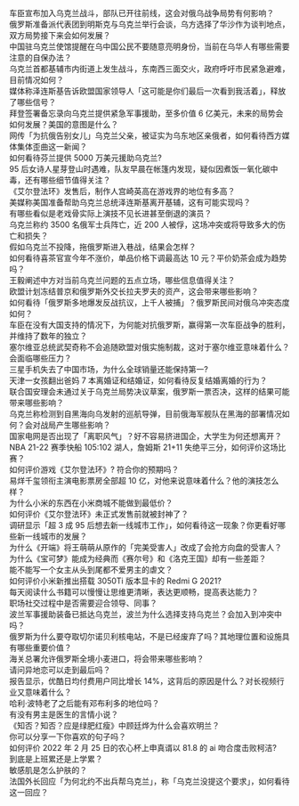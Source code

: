车臣宣布加入乌克兰战斗，部队已开往前线，这会对俄乌战争局势有何影响？  
俄罗斯准备派代表团到明斯克与乌克兰举行会谈，乌方选择了华沙作为谈判地点，双方局势接下来会如何发展？  
中国驻乌克兰使馆提醒在乌中国公民不要随意亮明身份，当前在乌华人有哪些需要注意的自保办法？  
乌克兰首都基辅市内街道上发生战斗，东南西三面交火，政府呼吁市民紧急避难，目前情况如何？  
媒体称泽连斯基告诉欧盟国家领导人「这可能是你们最后一次看到我活着」，释放了哪些信号？  
拜登签署备忘录向乌克兰提供紧急军事援助，至多价值 6 亿美元，未来的局势会如何发展？美国的意图是什么？  
网传「为抗俄告别女儿」乌克兰父亲，被证实为乌东地区亲俄者，如何看待西方媒体集体歪曲这一新闻？  
如何看待芬兰提供 5000 万美元援助乌克兰?  
95 后女诗人星芽登山时遇难，队友早晨在帐篷内发现，疑似因煮饭一氧化碳中毒，还有哪些细节值得关注？  
《艾尔登法环》发售后，制作人宫崎英高在游戏界的地位有多高？  
美媒称美国准备帮助乌克兰总统泽连斯基离开基辅，这有可能实现吗？  
有哪些看似是老戏骨实际上演技不见长进甚至倒退的演员？  
乌克兰称约 3500 名俄军士兵阵亡，近 200 人被俘，这场冲突或将导致多大的伤亡和损失？  
假如乌克兰不投降，拖俄罗斯进入巷战，结果会怎样？  
如何看待喜茶官宣今年不涨价，单品价格下调最高达 10 元？平价奶茶会成为趋势吗？  
王毅阐述中方对当前乌克兰问题的五点立场，哪些信息值得关注？  
欧盟计划冻结普京和俄罗斯外交长拉夫罗夫的资产，这会带来哪些影响？  
如何看待「俄罗斯多地爆发反战抗议，上千人被捕」？俄罗斯民间对俄乌冲突态度如何？  
车臣在没有大国支持的情况下，为何能对抗俄罗斯，赢得第一次车臣战争的胜利，并维持了数年的独立？  
塞尔维亚总统武契奇称不会追随欧盟对俄实施制裁，这对于塞尔维亚意味着什么？会面临哪些压力？  
三星手机失去了中国市场，为什么全球销量还能保持第一?  
天津一女孩翻出爸妈 7 本离婚证和结婚证，如何看待反复结婚离婚的行为？  
联合国安理会未通过关于乌克兰局势决议草案，俄罗斯一票否决，这样的结果可能带来哪些影响？  
乌克兰称检测到自黑海向乌发射的巡航导弹，目前俄海军舰队在黑海的部署情况如何？会对战局产生哪些影响？  
国家电网是否出现了「离职风气」？好不容易挤进国企，大学生为何还想离开？  
NBA 21-22 赛季快船 105:102 湖人，詹姆斯 21+11 失绝平三分，如何评价这场比赛？  
如何评价游戏《艾尔登法环》? 符合你的预期吗？  
易烊千玺领衔主演电影票房全部超 10 亿，对他来说意味着什么？他的演技怎么样？  
为什么小米的东西在小米商城不能做到最低价？  
如何评价《艾尔登法环》未正式发售前就被封神了？  
调研显示「超 3 成 95 后想去新一线城市工作」，如何看待这一现象？你更看好哪些新一线城市的发展？  
为什么《开端》将王萌萌从原作的「完美受害人」改成了会抢方向盘的受害人？  
为什么《宝可梦》能成为经典而《赛尔号》和《洛克王国》却有一些差距？  
能不能写一个女主从头到尾都不爱男主的虐文？  
如何评价小米新推出搭载 3050Ti 版本显卡的 Redmi G 2021?  
每天阅读什么书籍可以慢慢让思维更清晰，表达更顺畅，提高表达能力？  
职场社交过程中是否需要迎合领导、同事？  
波兰军事援助装备已抵达乌克兰，波兰为什么选择支持乌克兰？会加入到冲突中吗？  
俄罗斯为什么要夺取切尔诺贝利核电站，不是已经废弃了吗？其地理位置和设施具有哪些重要价值？  
海关总署允许俄罗斯全境小麦进口，将会带来哪些影响？  
请问异地恋可以走到最后吗？  
报告显示，优酷日均付费用户同比增长 14%，这背后的原因是什么？对长视频行业又意味着什么？  
哈利·波特老了之后能有邓布利多的地位吗？  
有没有男主是医生的言情小说？  
《知否？知否？应是绿肥红瘦》中顾廷烨为什么会喜欢明兰？  
你可以分享一下你喜欢的句子吗？  
如何评价 2022 年 2 月 25 日的农心杯上申真谞以 81.8 的 ai 吻合度击败柯洁?  
到底是上班累还是上学累？  
敏感肌是怎么护肤的？  
法国外长回应「为何北约不出兵帮乌克兰」，称「乌克兰没提这个要求」，如何看待这一回应？  
